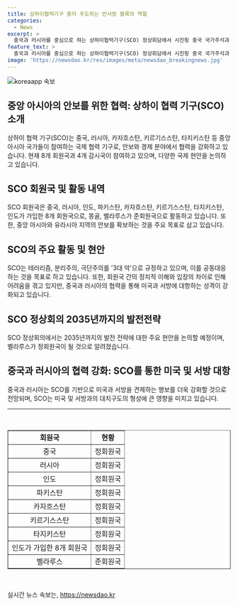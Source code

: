 ```yaml
---
title: 상하이협력기구 중러 주도하는 반서방 블록의 역할
categories:
  - News
excerpt: >
  중국과 러시아를 중심으로 하는 상하이협력기구(SCO) 정상회담에서 시진핑 중국 국가주석과 푸틴 러시아 대통령은 미국과 서방에 대항하는 의지를 강조하며, SCO의 확대와 발전 전략에 대해 논의했다. 이번 회의는 2035년까지의 SCO 발전 전략과 중요 현안에 대해 다룰 것으로 보이며, 이를 통해 중국과 러시아의 미국 견제 강화가 예상된다. lwt@yna.co.kr
feature_text: >
  중국과 러시아를 중심으로 하는 상하이협력기구(SCO) 정상회담에서 시진핑 중국 국가주석과 푸틴 러시아 대통령은 미국과 서방에 대항하는 의지를 강조하며, SCO의 확대와 발전 전략에 대해 논의했다. 이번 회의는 2035년까지의 SCO 발전 전략과 중요 현안에 대해 다룰 것으로 보이며, 이를 통해 중국과 러시아의 미국 견제 강화가 예상된다. lwt@yna.co.kr
image: 'https://newsdao.kr/res/images/meta/newsdao_breakingnews.jpg'
---
```


<p><img src="https://newsdao.kr/res/images/meta/newsdao_breakingnews.jpg" alt="koreaapp 속보" /></p>

<h2 data-ke-size="size26">중앙 아시아의 안보를 위한 협력: 상하이 협력 기구(SCO) 소개</h2>

<p data-ke-size="size16">상하이 협력 기구(SCO)는 중국, 러시아, 카자흐스탄, 키르기스스탄, 타지키스탄 등 중앙 아시아 국가들이 참여하는 국제 협력 기구로, 안보와 경제 분야에서 협력을 강화하고 있습니다. 현재 8개 회원국과 4개 감시국이 참여하고 있으며, 다양한 국제 현안을 논의하고 있습니다.</p>

<h2 data-ke-size="size26">SCO 회원국 및 활동 내역</h2>

<p data-ke-size="size16">SCO 회원국은 중국, 러시아, 인도, 파키스탄, 카자흐스탄, 키르기스스탄, 타지키스탄, 인도가 가입한 8개 회원국으로, 몽골, 벨라루스가 준회원국으로 활동하고 있습니다. 또한, 중앙 아시아와 유라시아 지역의 안보를 확보하는 것을 주요 목표로 삼고 있습니다.</p>

<h2 data-ke-size="size26">SCO의 주요 활동 및 현안</h2>

<p data-ke-size="size16">SCO는 테러리즘, 분리주의, 극단주의를 '3대 악'으로 규정하고 있으며, 이를 공동대응하는 것을 목표로 하고 있습니다. 또한, 회원국 간의 정치적 이해와 입장의 차이로 인해 어려움을 겪고 있지만, 중국과 러시아의 협력을 통해 미국과 서방에 대항하는 성격이 강화되고 있습니다.</p>

<h2 data-ke-size="size26">SCO 정상회의 2035년까지의 발전전략</h2>

<p data-ke-size="size16">SCO 정상회의에서는 2035년까지의 발전 전략에 대한 주요 현안을 논의할 예정이며, 벨라루스가 정회원국이 될 것으로 알려졌습니다.</p>

<h2 data-ke-size="size26">중국과 러시아의 협력 강화: SCO를 통한 미국 및 서방 대항</h2>

<p data-ke-size="size16">중국과 러시아는 SCO를 기반으로 미국과 서방을 견제하는 행보를 더욱 강화할 것으로 전망되며, SCO는 미국 및 서방과의 대치구도의 형성에 큰 영향을 미치고 있습니다.</p>

<hr>

<p data-ke-size="size16">&nbsp;</p>

<table style="width: 100%;" border="1">
<tbody>
<tr>
<td style="text-align: center;"><b>회원국</b></td>
<td style="text-align: center;"><b>현황</b></td>
</tr>
<tr>
<td style="text-align: center;">중국</td>
<td style="text-align: center;">정회원국</td>
</tr>
<tr>
<td style="text-align: center;">러시아</td>
<td style="text-align: center;">정회원국</td>
</tr>
<tr>
<td style="text-align: center;">인도</td>
<td style="text-align: center;">정회원국</td>
</tr>
<tr>
<td style="text-align: center;">파키스탄</td>
<td style="text-align: center;">정회원국</td>
</tr>
<tr>
<td style="text-align: center;">카자흐스탄</td>
<td style="text-align: center;">정회원국</td>
</tr>
<tr>
<td style="text-align: center;">키르기스스탄</td>
<td style="text-align: center;">정회원국</td>
</tr>
<tr>
<td style="text-align: center;">타지키스탄</td>
<td style="text-align: center;">정회원국</td>
</tr>
<tr>
<td style="text-align: center;">인도가 가입한 8개 회원국</td>
<td style="text-align: center;">정회원국</td>
</tr>
<tr>
<td style="text-align: center;">벨라루스</td>
<td style="text-align: center;">준회원국</td>
</tr>
</tbody>
</table>

<p data-ke-size="size16">&nbsp;</p>
실시간 뉴스 속보는, <a href="https://newsdao.kr" rel="dofollow">https://newsdao.kr</a>


